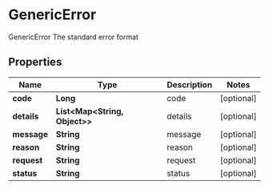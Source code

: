 

# GenericError

GenericError The standard error format

## Properties

Name | Type | Description | Notes
------------ | ------------- | ------------- | -------------
**code** | **Long** | code |  [optional]
**details** | **List&lt;Map&lt;String, Object&gt;&gt;** | details |  [optional]
**message** | **String** | message |  [optional]
**reason** | **String** | reason |  [optional]
**request** | **String** | request |  [optional]
**status** | **String** | status |  [optional]



